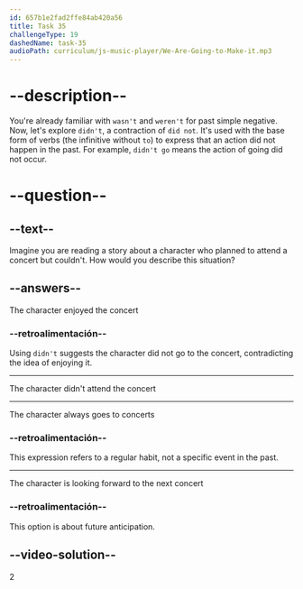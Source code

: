 ```yaml
---
id: 657b1e2fad2ffe84ab420a56
title: Task 35
challengeType: 19
dashedName: task-35
audioPath: curriculum/js-music-player/We-Are-Going-to-Make-it.mp3
---
```


# --description--

You're already familiar with `wasn't` and `weren't` for past simple negative. Now, let's explore `didn't`, a contraction of `did not`. It's used with the base form of verbs (the infinitive without `to`) to express that an action did not happen in the past. For example, `didn't go` means the action of going did not occur.

# --question--

## --text--

Imagine you are reading a story about a character who planned to attend a concert but couldn't. How would you describe this situation?

## --answers--

The character enjoyed the concert

### --retroalimentación--

Using `didn't` suggests the character did not go to the concert, contradicting the idea of enjoying it.

---

The character didn't attend the concert

---

The character always goes to concerts

### --retroalimentación--

This expression refers to a regular habit, not a specific event in the past.

---

The character is looking forward to the next concert

### --retroalimentación--

This option is about future anticipation.

## --video-solution--

2
